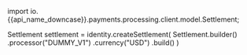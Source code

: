 
import io.{{api_name_downcase}}.payments.processing.client.model.Settlement;

Settlement settlement = identity.createSettlement(
  Settlement.builder()
    .processor("DUMMY_V1")
    .currency("USD")
    .build()
)
